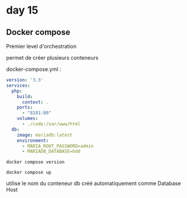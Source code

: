 # day 15

## Docker compose

Premier level d'orchestration

permet de créer plusieurs conteneurs

docker-compose.yml :

```yml
version: '3.3'
services:
  php:
    build: 
      context: .
    ports:
      - "8181:80"
    volumes:
      - ./code:/var/www/html
  db:
    image: mariadb:latest
    environment:
      - MARIA_ROOT_PASSWORD=admin
      - MARIADB_DATABASE=bdd
```

`docker compose version`

`docker compose up`

utilise le nom du conteneur db créé automatiquement comme Database Host